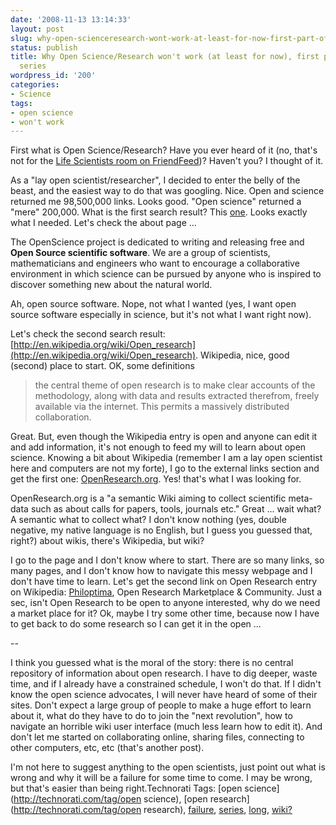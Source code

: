 ```yaml
---
date: '2008-11-13 13:14:33'
layout: post
slug: why-open-scienceresearch-wont-work-at-least-for-now-first-part-of-a-long-series
status: publish
title: Why Open Science/Research won't work (at least for now), first part of a long
  series
wordpress_id: '200'
categories:
- Science
tags:
- open science
- won't work
---
```


First what is Open Science/Research? Have you ever heard of it (no, that's not for the [Life Scientists room on FriendFeed](http://friendfeed.com/rooms/the-life-scientists))? Haven't you? I thought of it.

As a "lay open scientist/researcher", I decided to enter the belly of the beast, and the easiest way to do that was googling. Nice. Open and science returned me 98,500,000 links. Looks good. "Open science" returned a "mere" 200,000. What is the first search result? This [one](http://www.openscience.org/blog/). Looks exactly what I needed. Let's check the about page ...



> 
The OpenScience project is dedicated to writing and releasing free and **Open Source scientific software**. We are a group of scientists, mathematicians and engineers who want to encourage a collaborative environment in which science can be pursued by anyone who is inspired to discover something new about the natural world.



Ah, open source software. Nope, not what I wanted (yes, I want open source software especially in science, but it's not what I want right now).

Let's check the second search result: [http://en.wikipedia.org/wiki/Open_research](http://en.wikipedia.org/wiki/Open_research). Wikipedia, nice, good (second) place to start. OK, some definitions



> the central theme of open research is to make clear accounts of the methodology, along with data and results extracted therefrom, freely available via the internet. This permits a massively distributed collaboration.



Great. But, even though the Wikipedia entry is open and anyone can edit it and add information, it's not enough to feed my will to learn about open science. Knowing a bit about Wikipedia (remember I am a lay open scientist here and computers are not my forte), I go to the external links section and get the first one: [OpenResearch.org](http://openresearch.org/wiki/Main_Page). Yes! that's what I was looking for. 

OpenResearch.org is a "a semantic Wiki aiming to collect scientific meta-data such as about calls for papers, tools, journals etc." Great ... wait what? A semantic what to collect what? I don't know nothing (yes, double negative, my native language is no English, but I guess you guessed that, right?) about wikis, there's Wikipedia, but wiki?

I go to the page and I don't know where to start. There are so many links, so many pages, and I don't know how to navigate this messy webpage and I don't have time to learn. Let's get the second link on Open Research entry on Wikipedia: [Philoptima](http://www.philoptima.org/), Open Research Marketplace & Community. Just a sec, isn't Open Research to be open to anyone interested, why do we need a market place for it? Ok, maybe I try some other time, because now I have to get back to do some research so I can get it in the open ...

--

I think you guessed what is the moral of the story: there is no central repository of information about open research. I have to dig deeper, waste time, and if I already have a constrained schedule, I won't do that. If I didn't know the open science advocates, I will never have heard of some of their sites. Don't expect a large group of people to make a huge effort to learn about it, what do they have to do to join the "next revolution", how to navigate an horrible wiki user interface (much less learn how to edit it). And don't let me started on collaborating online, sharing files, connecting to other computers, etc, etc (that's another post).

I'm not here to suggest anything to the open scientists, just point out what is wrong and why it will be a failure for some time to come. I may be wrong, but that's easier than being right.Technorati Tags: [open science](http://technorati.com/tag/open science), [open research](http://technorati.com/tag/open research), [failure](http://technorati.com/tag/failure), [series](http://technorati.com/tag/series), [long](http://technorati.com/tag/long), [wiki?](http://technorati.com/tag/wiki?)
